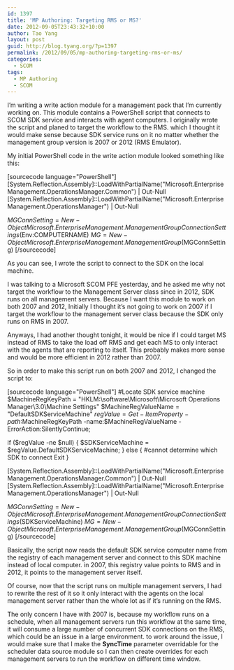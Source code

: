 ```yaml
---
id: 1397
title: 'MP Authoring: Targeting RMS or MS?'
date: 2012-09-05T23:43:32+10:00
author: Tao Yang
layout: post
guid: http://blog.tyang.org/?p=1397
permalink: /2012/09/05/mp-authoring-targeting-rms-or-ms/
categories:
  - SCOM
tags:
  - MP Authoring
  - SCOM
---
```

I’m writing a write action module for a management pack that I’m currently working on. This module contains a PowerShell script that connects to SCOM SDK service and interacts with agent computers. I originally wrote the script and planed to target the workflow to the RMS. which I thought it would make sense because SDK service runs on it no matter whether the management group version is 2007 or 2012 (RMS Emulator).

My initial PowerShell code in the write action module looked something like this:

[sourcecode language="PowerShell"]
[System.Reflection.Assembly]::LoadWithPartialName(&quot;Microsoft.EnterpriseManagement.OperationsManager.Common&quot;) | Out-Null
[System.Reflection.Assembly]::LoadWithPartialName(&quot;Microsoft.EnterpriseManagement.OperationsManager&quot;) | Out-Null

$MGConnSetting = New-Object Microsoft.EnterpriseManagement.ManagementGroupConnectionSettings($Env:COMPUTERNAME)
$MG = New-Object Microsoft.EnterpriseManagement.ManagementGroup($MGConnSetting)
[/sourcecode]

As you can see, I wrote the script to connect to the SDK on the local machine.

I was talking to a Microsoft SCOM PFE yesterday, and he asked me why not target the workflow to the Management Server class since in 2012, SDK runs on all management servers. Because I want this module to work on both 2007 and 2012, Initially I thought it’s not going to work on 2007 if I target the workflow to the management server class because the SDK only runs on RMS in 2007.

Anyways, I had another thought tonight, it would be nice if I could target MS instead of RMS to take the load off RMS and get each MS to only interact with the agents that are reporting to itself. This probably makes more sense and would be more efficient in 2012 rather than 2007.

So in order to make this script run on both 2007 and 2012, I changed the script to:

[sourcecode language="PowerShell"]
#Locate SDK service machine
$MachineRegKeyPath = &quot;HKLM:\software\Microsoft\Microsoft Operations Manager\3.0\Machine Settings&quot;
$MachineRegValueName = &quot;DefaultSDKServiceMachine&quot;
$regValue = Get-ItemProperty -path:$MachineRegKeyPath -name:$MachineRegValueName -ErrorAction:SilentlyContinue;

if ($regValue -ne $null)
{
$SDKServiceMachine = $regValue.DefaultSDKServiceMachine;
} else {
#cannot determine which SDK to connect
Exit
}

[System.Reflection.Assembly]::LoadWithPartialName(&quot;Microsoft.EnterpriseManagement.OperationsManager.Common&quot;) | Out-Null
[System.Reflection.Assembly]::LoadWithPartialName(&quot;Microsoft.EnterpriseManagement.OperationsManager&quot;) | Out-Null

$MGConnSetting = New-Object Microsoft.EnterpriseManagement.ManagementGroupConnectionSettings($SDKServiceMachine)
$MG = New-Object Microsoft.EnterpriseManagement.ManagementGroup($MGConnSetting)
[/sourcecode]

Basically, the script now reads the default SDK service computer name from the registry of each management server and connect to this SDK machine instead of local computer. in 2007, this registry value points to RMS and in 2012, it points to the management server itself.

Of course, now that the script runs on multiple management servers, I had to rewrite the rest of it so it only interact with the agents on the local management server rather than the whole lot as if it’s running on the RMS.

The only concern I have with 2007 is, because my workflow runs on a schedule, when all management servers run this workflow at the same time, it will consume a large number of concurrent SDK connections on the RMS, which could be an issue in a large environment. to work around the issue, I would make sure that I make the <strong>SyncTime</strong> parameter overridable for the scheduler data source module so I can then create overrides for each management servers to run the workflow on different time window.